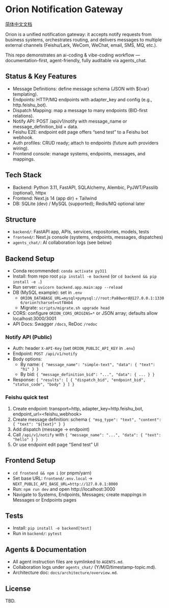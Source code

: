 # Orion Notification Gateway

[简体中文文档](README.zh-CN.md)

Orion is a unified notification gateway: it accepts notify requests from business systems, orchestrates routing, and delivers messages to multiple external channels (Feishu/Lark, WeCom, WeChat, email, SMS, MQ, etc.).

This repo demonstrates an ai-coding & vibe-coding workflow — documentation-first, agent-friendly, fully auditable via agents_chat.

## Status & Key Features
- Message Definitions: define message schema (JSON with ${var} templating).
- Endpoints: HTTP/MQ endpoints with adapter_key and config (e.g., http.feishu_bot).
- Dispatch Mapping: map a message to many endpoints (BID-first relations).
- Notify API: POST /api/v1/notify with message_name or message_definition_bid + data.
- Feishu E2E: endpoint edit page offers “send test” to a Feishu bot webhook.
- Auth profiles: CRUD ready; attach to endpoints (future auth providers wiring).
- Frontend console: manage systems, endpoints, messages, and mappings.

## Tech Stack
- Backend: Python 3.11, FastAPI, SQLAlchemy, Alembic, PyJWT/Passlib (optional), httpx
- Frontend: Next.js 14 (app dir) + Tailwind
- DB: SQLite (dev) / MySQL (supported); Redis/MQ optional later

## Structure
- `backend/`: FastAPI app, APIs, services, repositories, models, tests
- `frontend/`: Next.js console (systems, endpoints, messages, dispatches)
- `agents_chat/`: AI collaboration logs (see below)

## Backend Setup
- Conda recommended: `conda activate py311`
- Install: from repo root `pip install -e backend` (or `cd backend && pip install -e .`)
- Run server: `uvicorn backend.app.main:app --reload`
- DB (MySQL example): set in `.env`
  - `ORION_DATABASE_URL=mysql+pymysql://root:Pa88word@127.0.0.1:13306/orion?charset=utf8mb4`
  - Migrate: `scripts/migrate.sh upgrade head`
- CORS: configure `ORION_CORS_ORIGINS=*` or JSON array; defaults allow localhost:3000/3001
- API Docs: Swagger `/docs`, ReDoc `/redoc`

### Notify API (Public)
- Auth: header `X-API-Key` (set `ORION_PUBLIC_API_KEY` in `.env`)
- Endpoint: `POST /api/v1/notify`
- Body options:
  - By name: `{ "message_name": "simple-text", "data": { "text": "hi" } }`
  - By bid: `{ "message_definition_bid": "...", "data": { ... } }`
- Response: `{ "results": [ { "dispatch_bid", "endpoint_bid", "status_code", "body" } ] }`

### Feishu quick test
1) Create endpoint: transport=http, adapter_key=http.feishu_bot, endpoint_url=<feishu_webhook>
2) Create message definition: schema `{ "msg_type": "text", "content": { "text": "${text}" } }`
3) Add dispatch (message -> endpoint)
4) Call `/api/v1/notify` with `{ "message_name": "...", "data": { "text": "hello" } }`
5) Or use endpoint edit page “Send test” UI

## Frontend Setup
- `cd frontend && npm i` (or pnpm/yarn)
- Set base URL: `frontend/.env.local` → `NEXT_PUBLIC_API_BASE_URL=http://127.0.0.1:8000`
- Run: `npm run dev` and open http://localhost:3000
- Navigate to Systems, Endpoints, Messages; create mappings in Messages or Endpoints pages

## Tests
- Install: `pip install -e backend[test]`
- Run in `backend/`: `pytest`

## Agents & Documentation
- All agent instruction files are symlinked to `AGENTS.md`.
- Collaboration logs under `agents_chat/` (Y/M/D/timestamp-topic.md).
- Architecture doc: `docs/architecture/overview.md`.

## License
TBD.
